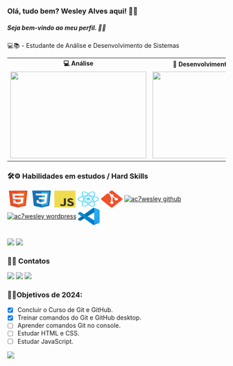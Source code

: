 ### Olá, tudo bem? Wesley Alves aqui! 🤙🏾
##### Seja bem-vindo ao meu perfil. 🤩😎

💻📚 - Estudante de Análise e Desenvolvimento de Sistemas <br>
<div>
   <table>
    <tr>
      <td align="center"><b>💻 Análise  </b></td>
      <td align="center"><b>📂 Desenvolvimento do Sistemas</b></td>
    </tr>
    <tr>
      <td><img src="https://github.com/ac7wesley/ac7wesley/assets/155499214/0f48a3cf-3ae3-4583-86d7-93e165b79bf2" width="314px" height="200px"></td>
      <td><img src="https://github.com/ac7wesley/ac7wesley/assets/155499214/41574efc-1931-46f1-b252-1cdbac27d285" width="314px" height="200px"> </td>
    </tr>
  </table>
</div>
<!-- [ads](https://github.com/ac7wesley/ac7wesley/assets/155499214/0f48a3cf-3ae3-4583-86d7-93e165b79bf2) -->

### 🛠️⚙️ Habilidades em estudos / Hard Skills

<div style="display: inline_block">
<a href="https://pt.wikipedia.org/wiki/HTML5" target="_blank" rel="noopener noreferrer"><img align="center" alt="ac7wesley html5" height="40" width="50" src="https://raw.githubusercontent.com/devicons/devicon/master/icons/html5/html5-original.svg"></a>
<a href="https://developer.mozilla.org/pt-BR/docs/Web/CSS" target="_blank" rel="noopener noreferrer"><img align="center" alt="ac7wesley CSS3" height="40" width="50" src="https://raw.githubusercontent.com/devicons/devicon/master/icons/css3/css3-original.svg"></a>
<a href="https://developer.mozilla.org/pt-BR/docs/Web/JavaScript" target="_blank" rel="noopener noreferrer"><img align="center" alt="ac7wesley javascript" height="40" width="50" src="https://raw.githubusercontent.com/devicons/devicon/master/icons/javascript/javascript-original.svg"></a>
<a href="https://pt.wikipedia.org/wiki/React_(JavaScript)" target="_blank" rel="noopener noreferrer"><img align="center" alt="ac7wesley react" height="40" width="50" src="https://raw.githubusercontent.com/devicons/devicon/master/icons/react/react-original.svg"></a>
<a href="https://git-scm.com/" target="_blank" rel="noopener noreferrer"><img align="center" alt="ac7wesley git" height="40" width="50" src="https://raw.githubusercontent.com/devicons/devicon/master/icons/git/git-plain.svg"></a>
<a href="https://pt.wikipedia.org/wiki/GitHub" target="_blank" rel="noopener noreferrer"><img align="center" alt="ac7wesley github" height="50" width="50" src="https://upload.wikimedia.org/wikipedia/commons/a/ae/Github-desktop-logo-symbol.svg"></a>
<a href="https://codex.wordpress.org/pt-br:P%C3%A1gina_Inicial" target="_blank" rel="noopener noreferrer"><img align="center" alt="ac7wesley wordpress" height="50" width="50" src="https://upload.wikimedia.org/wikipedia/commons/9/98/WordPress_blue_logo.svg"></a>
<a href="https://pt.wikipedia.org/wiki/Visual_Studio_Code" target="_blank" rel="noopener noreferrer"><img align="center" alt="ac7wesley vscode" height="40" width="50" src="https://raw.githubusercontent.com/devicons/devicon/master/icons/vscode/vscode-original.svg"></a>
<br><br>
</div>

![](http://github-profile-summary-cards.vercel.app/api/cards/stats?username=ac7wesley&theme=react)  ![](http://github-profile-summary-cards.vercel.app/api/cards/productive-time?username=ac7wesley&theme=react&utcOffset=3)
<div>
<!-- <img height="160em" src="https://github-profile-summary-cards.vercel.app/api/cards/stats?username=ac7wesley&theme=tokyonight">
<!-- <img height="160em" src="https://github-readme-stats.vercel.app/api?username=ac7wesley&show_icons=true&theme=dracula"> -->
<!-- <img height="160em" src="https://github-profile-summary-cards.vercel.app/api/cards/most-commit-language?username=ac7wesley&theme=tokyonight"> -->
<!-- <img height="160em" src="https://github-readme-stats.vercel.app/api/top-langs/?username=ac7wesley&layout=compact&theme=tokyonight"> -->
</div>

### 📱📧 Contatos

<div>
<a href="mailto:ac7wesley@gmail.com"><img src="https://img.shields.io/badge/Gmail-D14836?style=for-the-badge&logo=gmail&logoColor=white" target="_blank"></a>
<a href="https://web.whatsapp.com/send/?phone=5562996173322"><img src="https://img.shields.io/badge/WhatsApp-25D366?style=for-the-badge&logo=whatsapp&logoColor=white"></a>
<a href="https://github.com/ac7wesley"><img src="https://img.shields.io/badge/GitHub-100000?style=for-the-badge&logo=github&logoColor=white"></a>
</div>


### 📘📜Objetivos de 2024:
- [x] Concluir o Curso de Git e GitHub.
- [x] Treinar comandos do Git e GitHub desktop.
- [ ] Aprender comandos Git no console.
- [ ] Estudar HTML e CSS.
- [ ] Estudar JavaScript.

![](http://github-profile-summary-cards.vercel.app/api/cards/profile-details?username=ac7wesley&theme=react)

<!--
<div>
   <img height="250" width="750" src="https://github.com/ac7wesley/ac7wesley/assets/155499214/4d2f59ae-cc3b-4b32-b578-d050723098ac"> 
</div>
-->
